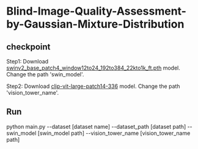 # Blind-Image-Quality-Assessment-by-Gaussian-Mixture-Distribution

## checkpoint
Step1: Download [swinv2_base_patch4_window12to24_192to384_22kto1k_ft.pth](https://github.com/microsoft/Swin-Transformer) model. Change the path 'swin_model'.

Step2: Download [clip-vit-large-patch14-336](https://huggingface.co/openai/clip-vit-large-patch14-336) model. Change the path 'vision_tower_name'.

## Run
python main.py --dataset [dataset name] --dataset_path [dataset path] --swin_model [swin_model path] --vision_tower_name [vision_tower_name path]

